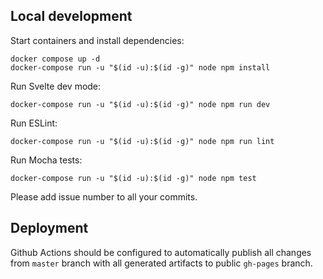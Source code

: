 ## Local development
Start containers and install dependencies:
```
docker compose up -d
docker-compose run -u "$(id -u):$(id -g)" node npm install
```

Run Svelte dev mode:
```
docker-compose run -u "$(id -u):$(id -g)" node npm run dev
```

Run ESLint:
```
docker-compose run -u "$(id -u):$(id -g)" node npm run lint
```

Run Mocha tests:
```
docker-compose run -u "$(id -u):$(id -g)" node npm test
```

Please add issue number to all your commits.

## Deployment
Github Actions should be configured to automatically publish all changes from `master` branch with all generated artifacts to public `gh-pages` branch.
